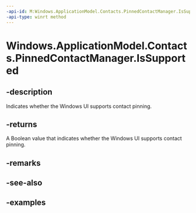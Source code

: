 ```yaml
---
-api-id: M:Windows.ApplicationModel.Contacts.PinnedContactManager.IsSupported
-api-type: winrt method
---
```


<!-- Method syntax.
public bool PinnedContactManager.IsSupported()
-->

# Windows.ApplicationModel.Contacts.PinnedContactManager.IsSupported

## -description
Indicates whether the Windows UI supports contact pinning.

## -returns
A Boolean value that indicates whether the Windows UI supports contact pinning.

## -remarks

## -see-also

## -examples
